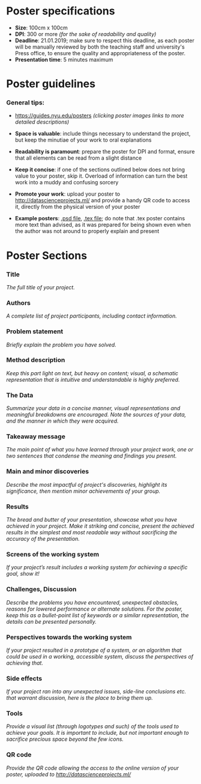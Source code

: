# Poster specifications

* **Size**: 100cm x 100cm
* **DPI**: 300 or more *(for the sake of readability and quality)*
* **Deadline**: 21.01.2019; make sure to respect this deadline, as each poster will be manually reviewed by both the teaching staff and university's Press office, to ensure the quality and appropriateness of the poster.
* **Presentation time**: 5 minutes maximum

# Poster guidelines

### General tips:   

* https://guides.nyu.edu/posters *(clicking poster images links to more detailed descriptions)*

* **Space is valuable**: include things necessary to understand the project, but keep the minutiae of your work to oral explanations

* **Readability is paramount**: prepare the poster for <number> DPI and <size> format, ensure that all elements can be read from a slight distance

* **Keep it concise**: if one of the sections outlined below does not bring value to your poster, skip it. Overload of information can turn the best work into a muddy and confusing sorcery

* **Promote your work**: upload your poster to http://datascienceprojects.ml/ and provide a handy QR code to access it, directly from the physical version of your poster

* **Example posters**: [.psd file](poster_example_psd.7z), [.tex file](poster_example_tex.zip); do note that .tex poster contains more text than advised, as it was prepared for being shown even when the author was not around to properly explain and present

# Poster Sections

### Title
*The full title of your project.*

### Authors
*A complete list of project participants, including contact information.*

### Problem statement
*Briefly explain the problem you have solved.*

### Method description
*Keep this part light on text, but heavy on content; visual, a schematic representation that is intuitive and understandable is highly preferred.*

### The Data
*Summarize your data in a concise manner, visual representations and meaningful breakdowns are encouraged. Note the sources of your data, and the manner in which they were acquired.*

### Takeaway message
*The main point of what you have learned through your project work, one or two sentences that condense the meaning and findings you present.*

### Main and minor discoveries
*Describe the most impactful of project's discoveries, highlight its significance, then mention minor achievements of your group.*

### Results
*The bread and butter of your presentation, showcase what you have achieved in your project. Make it striking and concise, present the achieved results in the simplest and most readable way without sacrificing the accuracy of the presentation.*

### Screens of the working system 
*If your project’s result includes a working system for achieving a specific goal, show it!*

### Challenges, Discussion
*Describe the problems you have encountered, unexpected obstacles, reasons for lowered performance or alternate solutions. For the poster, keep this as a bullet-point list of keywords or a similar representation, the details can be presented personally.*

### Perspectives towards the working system
*If your project resulted in a prototype of a system, or an algorithm that could be used in a working, accessible system, discuss the perspectives of achieving that.*

### Side effects
*If your project ran into any unexpected issues, side-line conclusions etc. that warrant discussion, here is the place to bring them up.*

### Tools
*Provide a visual list (through logotypes and such) of the tools used to achieve your goals. It is important to include, but not important enough to sacrifice precious space beyond the few icons.*

### QR code
*Provide the QR code allowing the access to the online version of your poster, uploaded to http://datascienceprojects.ml/*
